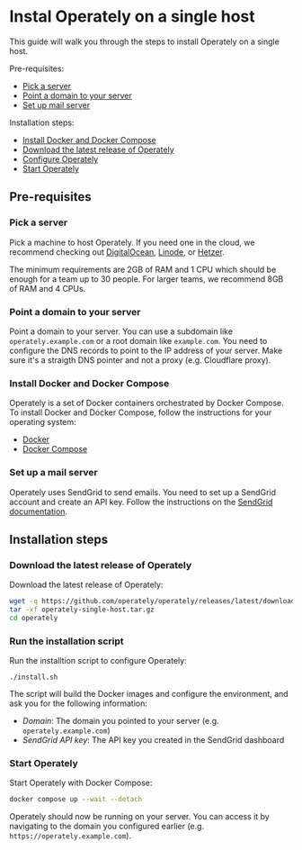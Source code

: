 # Instal Operately on a single host

This guide will walk you through the steps to install Operately on a single host.

Pre-requisites:

- [Pick a server](#pick-a-server)
- [Point a domain to your server](#point-a-domain-to-your-server)
- [Set up mail server](#set-up-mail-server)

Installation steps:

- [Install Docker and Docker Compose](#install-docker-and-docker-compose)
- [Download the latest release of Operately](#download-the-latest-release-of-operately)
- [Configure Operately](#configure-operately)
- [Start Operately](#start-operately)

## Pre-requisites

### Pick a server

Pick a machine to host Operately. If you need one in the cloud, we recommend checking out 
[DigitalOcean](https://www.digitalocean.com/), [Linode](https://www.linode.com/), or 
[Hetzer](https://www.hetzner.com/). 

The minimum requirements are 2GB of RAM and 1 CPU which should be enough for a team up 
to 30 people. For larger teams, we recommend 8GB of RAM and 4 CPUs.

### Point a domain to your server

Point a domain to your server. You can use a subdomain like `operately.example.com` or a
root domain like `example.com`. You need to configure the DNS records to point to the IP
address of your server. Make sure it's a straigth DNS pointer and not a proxy (e.g. Cloudflare proxy).

### Install Docker and Docker Compose

Operately is a set of Docker containers orchestrated by Docker Compose. To install Docker 
and Docker Compose, follow the instructions for your operating system:

- [Docker](https://docs.docker.com/get-docker/)
- [Docker Compose](https://docs.docker.com/compose/install/)

### Set up a mail server

Operately uses SendGrid to send emails. You need to set up a SendGrid account and create an API key.
Follow the instructions on the [SendGrid documentation](https://sendgrid.com/docs/ui/account-and-settings/api-keys/).

## Installation steps

### Download the latest release of Operately

Download the latest release of Operately:

```bash
wget -q https://github.com/operately/operately/releases/latest/download/operately-single-host.tar.gz
tar -xf operately-single-host.tar.gz
cd operately
```

### Run the installation script

Run the installtion script to configure Operately:

```
./install.sh
```

The script will build the Docker images and configure the environment, 
and ask you for the following information:

- *Domain*: The domain you pointed to your server (e.g. `operately.example.com`)
- *SendGrid API key*: The API key you created in the SendGrid dashboard

### Start Operately

Start Operately with Docker Compose:

```bash
docker compose up --wait --detach
```

Operately should now be running on your server. You can access it by navigating to the domain you
configured earlier (e.g. `https://operately.example.com`).
